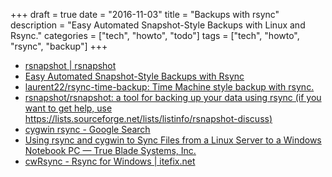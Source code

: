+++
draft = true
date = "2016-11-03"
title = "Backups with rsync"
description = "Easy Automated Snapshot-Style Backups with Linux and Rsync."
categories = ["tech", "howto", "todo"]
tags = ["tech", "howto", "rsync", "backup"]
+++

* [rsnapshot | rsnapshot](http://rsnapshot.org/)
* [Easy Automated Snapshot-Style Backups with Rsync](http://www.mikerubel.org/computers/rsync_snapshots/)
* [laurent22/rsync-time-backup: Time Machine style backup with rsync.](https://github.com/laurent22/rsync-time-backup)
* [rsnapshot/rsnapshot: a tool for backing up your data using rsync (if you want to get help, use https://lists.sourceforge.net/lists/listinfo/rsnapshot-discuss)](https://github.com/rsnapshot/rsnapshot)
* [cygwin rsync - Google Search](https://www.google.pl/search?q=cygwin+rsync&rlz=1CDGOYI_enPL712PL712&oq=cygwin+rsync&aqs=chrome..69i57j0l3.7626j0j4&hl=en-GB&sourceid=chrome-mobile&ie=UTF-8)
* [Using rsync and cygwin to Sync Files from a Linux Server to a Windows Notebook PC — True Blade Systems, Inc.](http://www.trueblade.com/knowledge/using-rsync-and-cygwin-to-sync-files-from-a-linux-server-to-a-windows-notebook-pc)
* [cwRsync - Rsync for Windows | itefix.net](https://www.itefix.net/cwrsync)
